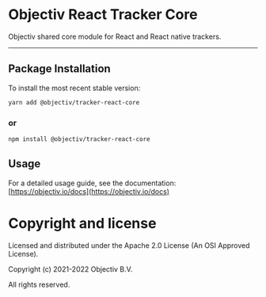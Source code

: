 # Objectiv React Tracker Core
Objectiv shared core module for React and React native trackers.

---
## Package Installation
To install the most recent stable version:

```sh
yarn add @objectiv/tracker-react-core
```

### or
```sh
npm install @objectiv/tracker-react-core
```

## Usage
For a detailed usage guide, see the documentation: [https://objectiv.io/docs](https://objectiv.io/docs)

# Copyright and license
Licensed and distributed under the Apache 2.0 License (An OSI Approved License).

Copyright (c) 2021-2022 Objectiv B.V.

All rights reserved.
